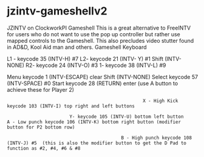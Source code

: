 # jzintv-gameshellv2
JZINTV on ClockworkPI Gameshell
This is a great alternative to FreeINTV for users who do not want to use the pop up controller but rather use mapped controls to the Gameshell.  This also precludes video stutter found in AD&D, Kool Aid man and others. 
Gameshell Keyboard 
	
L1 - keycode 35  (INTV-H) #7      L2- keycode 21 (INTV- Y) #1     Shift  (INTV-NONE)   R2- keycode 24 (INTV-O) #3    1- keycode 38 (INTV-L) #9
	 
Menu keycode 1  (INTV-ESCAPE)  clear  Shift  (INTV-NONE)  Select   keycode 57 (INTV-SPACE)  #0   Start keycode 28 (RETURN) enter  (use A button to achieve these for Player 2)

				                                      X - High Kick keycode 103 (INTV-I) top right and left buttons
	
                           Y- keycode 105 (INTV-U) bottom left button      A - Low punch keycode 106 (INTV-K) bottom right button (modifier button for P2 bottom row) 
	
                                              B - High punch keycode 108 (INTV-J) #5  (this is also the modifier button to get the D Pad to function as #2, #4, #6 & #8

